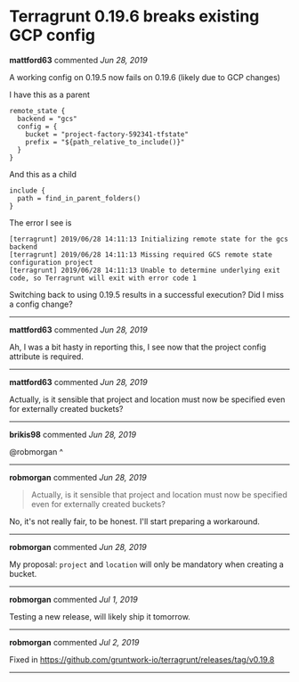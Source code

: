 # Terragrunt 0.19.6 breaks existing GCP config

**mattford63** commented *Jun 28, 2019*

A working config on 0.19.5 now fails on 0.19.6 (likely due to GCP changes)

I have this as a parent

```
remote_state {
  backend = "gcs"
  config = {
    bucket = "project-factory-592341-tfstate"
    prefix = "${path_relative_to_include()}"
  }
}
```

And this as a child

```
include {
  path = find_in_parent_folders()
}
```

The error I see is

```
[terragrunt] 2019/06/28 14:11:13 Initializing remote state for the gcs backend
[terragrunt] 2019/06/28 14:11:13 Missing required GCS remote state configuration project
[terragrunt] 2019/06/28 14:11:13 Unable to determine underlying exit code, so Terragrunt will exit with error code 1
```

Switching back to using 0.19.5 results in a successful execution?  Did I miss a config change?
<br />
***


**mattford63** commented *Jun 28, 2019*

Ah, I was a bit hasty in reporting this, I see now that the project config attribute is required.
***

**mattford63** commented *Jun 28, 2019*

Actually, is it sensible that project and location must now be specified even for externally created buckets?
***

**brikis98** commented *Jun 28, 2019*

@robmorgan ^
***

**robmorgan** commented *Jun 28, 2019*

> Actually, is it sensible that project and location must now be specified even for externally created buckets?

No, it's not really fair, to be honest. I'll start preparing a workaround.
***

**robmorgan** commented *Jun 28, 2019*

My proposal: `project` and `location` will only be mandatory when creating a bucket.
***

**robmorgan** commented *Jul 1, 2019*

Testing a new release, will likely ship it tomorrow.
***

**robmorgan** commented *Jul 2, 2019*

Fixed in https://github.com/gruntwork-io/terragrunt/releases/tag/v0.19.8
***

